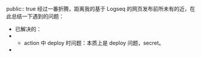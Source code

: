 public:: true
经过一番折腾，距离我的基于 Logseq 的网页发布前所未有的近，在此总结一下遇到的问题：

- 已解决的：
- - action 中 deploy 时问题：本质上是 deploy 问题，secret。
-